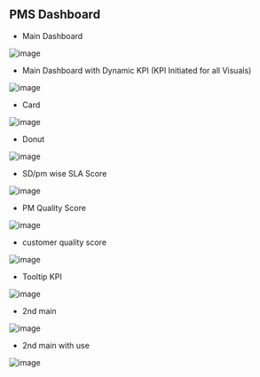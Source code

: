 ## PMS Dashboard


- Main Dashboard
  
![image](https://github.com/user-attachments/assets/8ae00816-76d3-43c6-9bd7-c80228fb91fa)

- Main Dashboard with Dynamic KPI (KPI Initiated for all Visuals)
  
![image](https://github.com/user-attachments/assets/7cbfb772-7448-49ed-81bf-74d805d91f42)


- Card
  
![image](https://github.com/user-attachments/assets/2d0cd761-e931-4133-a0d5-608172a46533)

- Donut

![image](https://github.com/user-attachments/assets/0c1435c1-163a-497a-a392-c3193f51f63f)

- SD/pm wise SLA Score
  
![image](https://github.com/user-attachments/assets/76f3591d-816d-4fef-ab66-59b56eea5095)

- PM Quality Score
  
![image](https://github.com/user-attachments/assets/e344ea8c-af75-49ec-b688-39d959358432)

- customer quality score
  
![image](https://github.com/user-attachments/assets/bf954ba2-e47b-4de8-9c21-3a952d683309)

- Tooltip KPI
  
![image](https://github.com/user-attachments/assets/e89e7947-8a4d-4b4f-add9-a8bbc5608b65)

- 2nd main
  
![image](https://github.com/user-attachments/assets/0353b421-4fc4-43ef-8975-25b77b19ad08)

- 2nd main with use
  
![image](https://github.com/user-attachments/assets/751b8e78-5325-4dff-9a71-60c2485b900b)
